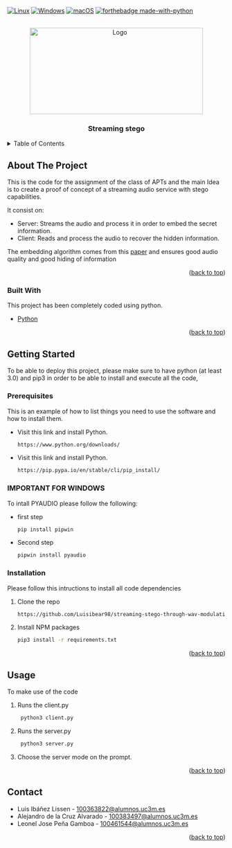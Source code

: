 <div id="top"></div>

[![Linux](https://svgshare.com/i/Zhy.svg)](https://svgshare.com/i/Zhy.svg)
[![Windows](https://svgshare.com/i/ZhY.svg)](https://svgshare.com/i/ZhY.svg)
[![macOS](https://svgshare.com/i/ZjP.svg)](https://svgshare.com/i/ZjP.svg)
[![forthebadge made-with-python](http://ForTheBadge.com/images/badges/made-with-python.svg)](https://www.python.org/)



<!-- PROJECT LOGO -->
<br />
<div align="center">
  <a href="https://github.com/othneildrew/Best-README-Template">
    <img src="https://media.kasperskycontenthub.com/wp-content/uploads/sites/43/2017/08/07172624/170727_steganography-0.jpg" alt="Logo" width="400" height="200">
  </a>

  <h3 align="center">Streaming stego</h3>

 
</div>



<!-- TABLE OF CONTENTS -->
<details>
  <summary>Table of Contents</summary>
  <ol>
    <li>
      <a href="#about-the-project">About The Project</a>
      <ul>
        <li><a href="#built-with">Built With</a></li>
      </ul>
    </li>
    <li>
      <a href="#getting-started">Getting Started</a>
      <ul>
        <li><a href="#prerequisites">Prerequisites</a></li>
        <li><a href="#installation">Installation</a></li>
      </ul>
    </li>
    <li><a href="#usage">Usage</a></li>
    <li><a href="#contact">Contact</a></li>
    
  </ol>
</details>



<!-- ABOUT THE PROJECT -->
## About The Project



This is the code for the assignment of the class of APTs and the main Idea is to create a proof of concept of a streaming audio service with stego capabilities.

It consist on:
* Server: Streams the audio and process it in order to embed the secret information.
* Client: Reads and process the audio to recover the hidden information.


The embedding algorithm comes from this <a href="https://www.researchgate.net/publication/281940948_A_Wav-Audio_Steganography_Algorithm_Based_on_Amplitude_Modifying">paper</a> and ensures good audio quality and good hiding of information

<p align="right">(<a href="#top">back to top</a>)</p>



### Built With

This project has been completely coded using python.

* [Python](https://www.python.org/downloads/)



<p align="right">(<a href="#top">back to top</a>)</p>



<!-- GETTING STARTED -->
## Getting Started

To be able to deploy this project, please make sure to have python (at least 3.0) and pip3 in order to be able to install and execute all the code,

### Prerequisites

This is an example of how to list things you need to use the software and how to install them.
* Visit this link and install Python.
  ```sh
  https://www.python.org/downloads/
  ```

* Visit this link and install Python.
  ```sh
  https://pip.pypa.io/en/stable/cli/pip_install/
  ```

### IMPORTANT FOR WINDOWS

To intall PYAUDIO please follow the following:
* first step
  ```sh
  pip install pipwin
  ```

* Second step
  ```sh
  pipwin install pyaudio
  ```
  
  

### Installation

Please follow this intructions to install all code dependencies

1. Clone the repo
   ```sh
   https://github.com/Luisibear98/streaming-stego-through-wav-modulation.git
   ```
2. Install NPM packages
   ```sh
   pip3 install -r requirements.txt
   ```


<p align="right">(<a href="#top">back to top</a>)</p>



<!-- USAGE EXAMPLES -->
## Usage

To make use of the code

1. Runs the client.py
   ```sh
    python3 client.py
   ```
2. Runs the server.py
   ```sh
    python3 server.py
   ```
3. Choose the server mode on the prompt.


<p align="right">(<a href="#top">back to top</a>)</p>


<!-- CONTACT -->
## Contact

* Luis Ibáñez Lissen -  100363822@alumnos.uc3m.es
* Alejandro de la Cruz Alvarado - 100383497@alumnos.uc3m.es
* Leonel Jose Peña Gamboa - 100461544@alumnos.uc3m.es

<p align="right">(<a href="#top">back to top</a>)</p>


